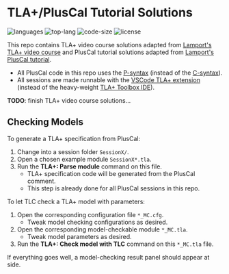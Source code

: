 # TLA+/PlusCal Tutorial Solutions

![languages](https://img.shields.io/github/languages/count/josehu07/learn-tla?color=green)
![top-lang](https://img.shields.io/github/languages/top/josehu07/learn-tla?color=purple)
![code-size](https://img.shields.io/github/languages/code-size/josehu07/learn-tla?color=lightgrey)
![license](https://img.shields.io/github/license/josehu07/learn-tla)

This repo contains TLA+ video course solutions adapted from [Lamport's TLA+ video course](https://lamport.azurewebsites.net/video/videos.html) and PlusCal tutorial solutions adapted from [Lamport's PlusCal tutorial](https://lamport.azurewebsites.net/tla/tutorial/contents.html).

* All PlusCal code in this repo uses the [P-syntax](https://lamport.azurewebsites.net/tla/p-manual.pdf) (instead of the [C-syntax](https://lamport.azurewebsites.net/tla/c-manual.pdf)).
* All sessions are made runnable with the [VSCode TLA+ extension](https://github.com/tlaplus/vscode-tlaplus) (instead of the heavy-weight [TLA+ Toolbox IDE](https://lamport.azurewebsites.net/tla/toolbox.html)).

**TODO**: finish TLA+ video course solutions...

## Checking Models

To generate a TLA+ specification from PlusCal:

1. Change into a session folder `SessionX/`.
2. Open a chosen example module `SessionX*.tla`.
3. Run the **TLA+: Parse module** command on this file.
    * TLA+ specification code will be generated from the PlusCal comment.
    * This step is already done for all PlusCal sessions in this repo.

To let TLC check a TLA+ model with parameters:

1. Open the corresponding configuration file `*_MC.cfg`.
    * Tweak model checking configurations as desired.
2. Open the corresponding model-checkable module `*_MC.tla`.
    * Tweak model parameters as desired.
3. Run the **TLA+: Check model with TLC** command on this `*_MC.tla` file.

If everything goes well, a model-checking result panel should appear at side.
